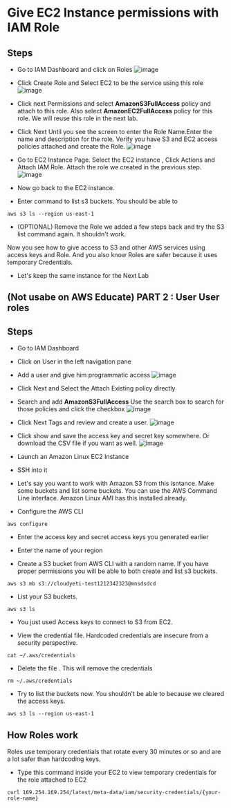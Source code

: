 
# Give EC2 Instance permissions with IAM Role

## Steps
- Go to IAM Dashboard and click on Roles 
![image](https://user-images.githubusercontent.com/22568316/52908460-3fbc9800-3244-11e9-933c-0e686380cb5c.png)

- Click Create Role and Select EC2 to be the service using this role
![image](https://user-images.githubusercontent.com/22568316/52908469-5e229380-3244-11e9-8699-2be4c3df60c8.png)

- Click next Permissions and select **AmazonS3FullAccess** policy and attach to this role. Also select **AmazonEC2FullAccess** policy for this role. We will reuse this role in the next lab.
- Click Next Until you see the screen to enter the Role Name.Enter the name and description for the role.  Verify you have S3 and EC2 access policies attached and create the Role. 
![image](https://user-images.githubusercontent.com/22568316/52908497-046e9900-3245-11e9-89d5-93e383ec74d0.png)

- Go to EC2 Instance Page. Select the EC2 instance , Click Actions and Attach IAM Role. Attach the role we created in the previous step. 
![image](https://user-images.githubusercontent.com/22568316/52908517-76df7900-3245-11e9-91f1-ac59869d00f8.png)

- Now go back to the EC2 instance. 
- Enter command to list s3 buckets. You should be able to 
```console
aws s3 ls --region us-east-1
```
- (OPTIONAL) Remove the Role we added a few steps back and try the S3 list command again. It shouldn't work.

Now you see how to give access to S3 and other AWS services using access keys and Role. And you also know Roles are safer because it uses temporary Credentials. 

- Let's keep the same instance for the Next Lab

## (Not usabe on AWS Educate) PART 2 : User User roles

## Steps
- Go to IAM Dashboard
- Click on User in the left navigation pane
- Add a user and give him programmatic access
![image](https://user-images.githubusercontent.com/22568316/52908358-814c4380-3242-11e9-8283-bc449a588e60.png)
- Click Next and Select the Attach Existing policy directly 
- Search and add **AmazonS3FullAccess**  Use the search box to search for those policies and click the checkbox
![image](https://user-images.githubusercontent.com/22568316/52908368-d25c3780-3242-11e9-86a0-d0c0f590e798.png)

- Click Next Tags and review and create a user. 
![image](https://user-images.githubusercontent.com/22568316/52908385-1fd8a480-3243-11e9-9873-fa0e903bc82d.png)

- Click show and save the access key and secret key somewhere. Or download the CSV file if you want as well. 
![image](https://user-images.githubusercontent.com/22568316/52908451-1ac82500-3244-11e9-9562-52911735583f.png)



- Launch an Amazon Linux EC2 Instance
- SSH into it 
- Let's say you want to work with Amazon S3 from this isntance. Make some buckets and list some buckets. You can use the AWS Command Line interface. Amazon Linux AMI has this installed already. 
- Configure the AWS CLI
```console
aws configure
```
- Enter the access key and secret access keys you generated earlier 

- Enter the name of your region
- Create a S3 bucket from AWS CLI with a random name. If you have proper permissions you will be able to both create and list s3 buckets.
```console
aws s3 mb s3://cloudyeti-test1212342323@mnsdsdcd
```

- List your S3 buckets. 
```
aws s3 ls
```

- You just used Access keys to connect to S3 from EC2. 

- View the credential file. Hardcoded credentials are insecure from a security perspective. 
```
cat ~/.aws/credentials
```
- Delete the file . This will remove the credentials
```
rm ~/.aws/credentials
```

- Try to list the buckets now. You shouldn't be able to because we cleared the access keys. 
```console
aws s3 ls --region us-east-1
```



## How Roles work
Roles use temporary credentials that rotate every 30 minutes or so and are a lot safer than hardcoding keys. 

- Type this command inside your EC2 to view temporary credentials for the role attached to EC2
```console
curl 169.254.169.254/latest/meta-data/iam/security-credentials/{your-role-name}
```
```
